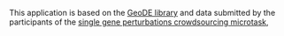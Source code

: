 This application is based on the [GeoDE library](http://cran.r-project.org/web/packages/GeoDE/index.html) and data submitted by the participants of the [single gene perturbations crowdsourcing microtask](http://www.maayanlab.net/crowdsourcing/microtask.php),